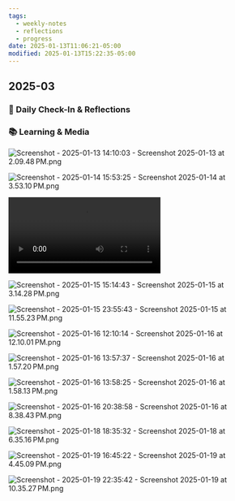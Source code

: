```yaml
---
tags:
  - weekly-notes
  - reflections
  - progress
date: 2025-01-13T11:06:21-05:00
modified: 2025-01-13T15:22:35-05:00
---
```

## 2025-03
### 🌟 Daily Check-In & Reflections

<!-- Note any physical activity, mindfulness practice, or self-care -->

### 📚 Learning & Media
<!-- Books, articles, movies, TV shows, podcasts consumed -->

![Screenshot - 2025-01-13 14:10:03 - Screenshot 2025-01-13 at 2.09.48 PM.png](http://res.cloudinary.com/ejf/image/upload/v1736795401/Screenshot_2025-01-13_at_2.09.48_PM.png)

![Screenshot - 2025-01-14 15:53:25 - Screenshot 2025-01-14 at 3.53.10 PM.png](http://res.cloudinary.com/ejf/image/upload/v1736888004/Screenshot_2025-01-14_at_3.53.10_PM.png)

![Screenshot - 2025-01-14 16:13:21 - Screen Recording 2025-01-14 at 4.12.30 PM.mov](http://res.cloudinary.com/ejf/video/upload/v1736889200/Screen_Recording_2025-01-14_at_4.12.30_PM.mov)

![Screenshot - 2025-01-15 15:14:43 - Screenshot 2025-01-15 at 3.14.28 PM.png](http://res.cloudinary.com/ejf/image/upload/v1736972082/Screenshot_2025-01-15_at_3.14.28_PM.png)

![Screenshot - 2025-01-15 23:55:43 - Screenshot 2025-01-15 at 11.55.23 PM.png](http://res.cloudinary.com/ejf/image/upload/v1737003342/Screenshot_2025-01-15_at_11.55.23_PM.png)

![Screenshot - 2025-01-16 12:10:14 - Screenshot 2025-01-16 at 12.10.01 PM.png](http://res.cloudinary.com/ejf/image/upload/v1737047413/Screenshot_2025-01-16_at_12.10.01_PM.png)

![Screenshot - 2025-01-16 13:57:37 - Screenshot 2025-01-16 at 1.57.20 PM.png](http://res.cloudinary.com/ejf/image/upload/v1737053856/Screenshot_2025-01-16_at_1.57.20_PM.png)

![Screenshot - 2025-01-16 13:58:25 - Screenshot 2025-01-16 at 1.58.13 PM.png](http://res.cloudinary.com/ejf/image/upload/v1737053903/Screenshot_2025-01-16_at_1.58.13_PM.png)

![Screenshot - 2025-01-16 20:38:58 - Screenshot 2025-01-16 at 8.38.43 PM.png](http://res.cloudinary.com/ejf/image/upload/v1737077937/Screenshot_2025-01-16_at_8.38.43_PM.png)

![Screenshot - 2025-01-18 18:35:32 - Screenshot 2025-01-18 at 6.35.16 PM.png](http://res.cloudinary.com/ejf/image/upload/v1737243330/Screenshot_2025-01-18_at_6.35.16_PM.png)

![Screenshot - 2025-01-19 16:45:22 - Screenshot 2025-01-19 at 4.45.09 PM.png](http://res.cloudinary.com/ejf/image/upload/v1737323121/Screenshot_2025-01-19_at_4.45.09_PM.png)

![Screenshot - 2025-01-19 22:35:42 - Screenshot 2025-01-19 at 10.35.27 PM.png](http://res.cloudinary.com/ejf/image/upload/v1737344141/Screenshot_2025-01-19_at_10.35.27_PM.png)
